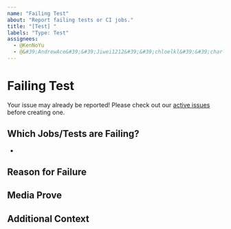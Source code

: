 ```yaml
---
name: "Failing Test"
about: "Report failing tests or CI jobs."
title: "[Test] "
labels: "Type: Test"
assignees:
  - @KenNoYu
  - @&#39;AndrewAce&#39;&#39;Jiwei1212&#39;&#39;chloelkl&#39;&#39;charlotte575757&#39;
---
```


# Failing Test

Your issue may already be reported!
Please check out our [active issues](https://github.com/KenNoYu/Vegeatery/issues) before creating one.

## Which Jobs/Tests are Failing?

-

## Reason for Failure



## Media Prove



## Additional Context


